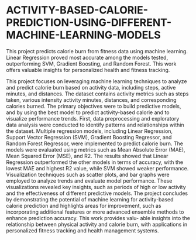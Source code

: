 # ACTIVITY-BASED-CALORIE-PREDICTION-USING-DIFFERENT-MACHINE-LEARNING-MODELS
This project predicts calorie burn from fitness data using machine learning. Linear Regression proved most accurate among the models tested, outperforming SVM, Gradient Boosting, and Random Forest. This work offers valuable insights for personalized health and fitness tracking.

This project focuses on leveraging machine learning techniques to analyze and predict calorie burn based 
on activity data, including steps, active minutes, and distances. The dataset contains activity metrics such
as steps taken, various intensity activity minutes, distances, and corresponding calories burned. The 
primary objectives were to build predictive models, and by using the best model to predict activity-based 
calorie and to visualize performance trends.
First, data preprocessing and exploratory data analysis were conducted to identify patterns and 
relationships within the dataset. Multiple regression models, including Linear Regression, Support Vector 
Regression (SVM), Gradient Boosting Regressor, and Random Forest Regressor, were implemented to 
predict calorie burn. The models were evaluated using metrics such as Mean Absolute Error (MAE), Mean 
Squared Error (MSE), and R2. The results showed that Linear Regression outperformed the other models 
in terms of accuracy, with the lowest MAE and highest R2 value, while SVM showed weaker 
performance.
Visualization techniques such as scatter plots, and bar graphs were employed to analyze trends and
evaluate model performance. These visualizations revealed key insights, such as periods of high or low 
activity and the effectiveness of different predictive models.
The project concludes by demonstrating the potential of machine learning for activity-based calorie 
prediction and highlights areas for improvement, such as incorporating additional features or more 
advanced ensemble methods to enhance prediction accuracy. This work provides valu- able insights into 
the relationship between physical activity and calorie burn, with applications in personalized fitness 
tracking and health management systems.
